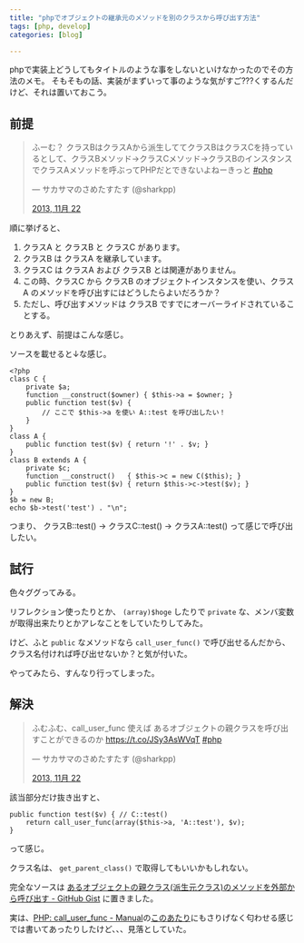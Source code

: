 ```yaml
---
title: "phpでオブジェクトの継承元のメソッドを別のクラスから呼び出す方法"
tags: [php, develop]
categories: [blog]

---
```


phpで実装上どうしてもタイトルのような事をしないといけなかったのでその方法のメモ。 そもそもの話、実装がまずいって事のような気がすご???くするんだけど、それは置いておこう。

## 前提

<blockquote class="twitter-tweet" lang="ja">
  <p>
    ふーむ？ クラスBはクラスAから派生しててクラスBはクラスCを持っているとして、クラスBメソッド→クラスCメソッド→クラスBのインスタンスでクラスAメソッドを呼ぶってPHPだとできないよねーきっと <a href="https://twitter.com/search?q=%23php&src=hash">#php</a>
  </p>&mdash; サカサマのさめたすたす (@sharkpp) 
  
  <a href="https://twitter.com/sharkpp/statuses/403886288173932544">2013, 11月 22</a>
</blockquote>

順に挙げると、

  1. クラスA と クラスB と クラスC があります。
  2. クラスB は クラスA を継承しています。
  3. クラスC は クラスA および クラスB とは関連がありません。
  4. この時、クラスC から クラスB のオブジェクトインスタンスを使い、クラスA のメソッドを呼び出すにはどうしたらよいだろうか？
  5. ただし、呼び出すメソッドは クラスB ですでにオーバーライドされていることする。

とりあえず、前提はこんな感じ。

ソースを載せると↓な感じ。

    <?php
    class C {
        private $a;
        function __construct($owner) { $this->a = $owner; }
        public function test($v) {
            // ここで $this->a を使い A::test を呼び出したい！
        }
    }
    class A {
        public function test($v) { return '!' . $v; }
    }
    class B extends A {
        private $c;
        function __construct()   { $this->c = new C($this); }
        public function test($v) { return $this->c->test($v); }
    }
    $b = new B;
    echo $b->test('test') . "\n";
    

つまり、 クラスB::test() → クラスC::test() → クラスA::test() って感じで呼び出したい。

## 試行

色々ググってみる。

リフレクション使ったりとか、 `(array)$hoge` したりで `private` な、メンバ変数が取得出来たりとかアレなことをしていたりしてみた。

けど、ふと `public` なメソッドなら `call_user_func()` で呼び出せるんだから、クラス名付ければ呼び出せないか？と気が付いた。

やってみたら、すんなり行ってしまった。

## 解決

<blockquote class="twitter-tweet" lang="ja">
  <p>
    ふむふむ、call_user_func 使えば あるオブジェクトの親クラスを呼び出すことができるのか <a href="https://t.co/JSy3AsWVqT">https://t.co/JSy3AsWVqT</a> <a href="https://twitter.com/search?q=%23php&src=hash">#php</a>
  </p>&mdash; サカサマのさめたすたす (@sharkpp) 
  
  <a href="https://twitter.com/sharkpp/statuses/403901924862218240">2013, 11月 22</a>
</blockquote>

該当部分だけ抜き出すと、

    public function test($v) { // C::test()
        return call_user_func(array($this->a, 'A::test'), $v);
    }
    

って感じ。

クラス名は、 `get_parent_class()` で取得してもいいかもしれない。

完全なソースは [あるオブジェクトの親クラス(派生元クラス)のメソッドを外部から呼び出す - GitHub Gist][1] に置きました。

実は、[PHP: call\_user\_func - Manual][2]の[このあたり][3]にもさりげなく匂わせる感じでは書いてあったりしたけど、、、見落としていた。

 [1]: https://gist.github.com/sharkpp/7601323#file-gistfile1-php
 [2]: http://www.php.net/manual/ja/function.call-user-func.php
 [3]: http://www.php.net/manual/ja/function.call-user-func.php#106391
